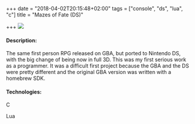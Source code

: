 +++
date = "2018-04-02T20:15:48+02:00"
tags = ["console", "ds", "lua", "c"]
title = "Mazes of Fate (DS)"

+++
![](/uploads/2018/05/17/mazes_of_fate-390078.jpg)

#### Description:

The same first person RPG released on GBA, but ported to Nintendo DS, with the big change of being now in full 3D. This was my first serious work as a programmer. It was a difficult first project because the GBA and the DS were pretty different and the original GBA version was written with a homebrew SDK.

#### Technologies:

C

Lua